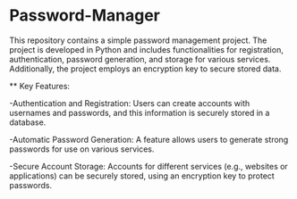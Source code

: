 # Password-Manager

This repository contains a simple password management project. The project is developed in Python and includes functionalities for registration, authentication, password generation, and storage for various services. Additionally, the project employs an encryption key to secure stored data.

** Key Features:

-Authentication and Registration: Users can create accounts with usernames and passwords, and this information is securely stored in a database.

-Automatic Password Generation: A feature allows users to generate strong passwords for use on various services.

-Secure Account Storage: Accounts for different services (e.g., websites or applications) can be securely stored, using an encryption key to protect passwords.
